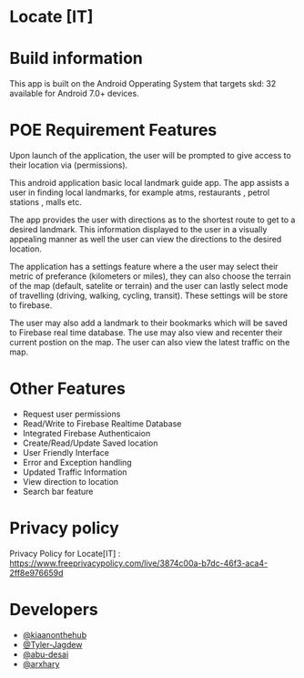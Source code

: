 # Locate [IT] 

# Build information
This app is built on the Android Opperating System that targets skd: 32 
available for Android 7.0+ devices.

# POE Requirement Features
Upon launch of the application, the user will be prompted to give access to their location via (permissions).

This android application basic local landmark guide app. The app assists a user in finding local landmarks,
for example atms, restaurants , petrol stations , malls etc.

The app provides the user with directions as to the shortest route to get to a desired landmark.
This information displayed to the user in a visually appealing manner as well the user can view the directions 
to the desired location.

The application has a settings feature where a the user may select their metric of preferance (kilometers or miles),
they can also choose the terrain of the map (default, satelite or terrain) and the user can lastly select mode of travelling
(driving, walking, cycling, transit). These settings will be store to firebase.

The user may also add a landmark to their bookmarks which will be saved to Firebase real time database. The use may also 
view and recenter their current postion on the map. The user can also view the latest traffic on the map.

# Other Features
- Request user permissions
- Read/Write to Firebase Realtime Database
- Integrated Firebase Authenticaion
- Create/Read/Update Saved location
- User Friendly Interface
- Error and Exception handling
- Updated Traffic Information
- View direction to location
- Search bar feature

# Privacy policy
Privacy Policy for Locate[IT] : https://www.freeprivacypolicy.com/live/3874c00a-b7dc-46f3-aca4-2ff8e976659d

# Developers
- [@kiaanonthehub](https://github.com/kiaanonthehub)
- [@Tyler-Jagdew](https://github.com/Tyler-Jagdew)
- [@abu-desai](https://github.com/abu-desai)
- [@arxhary](https://github.com/arxhary)
